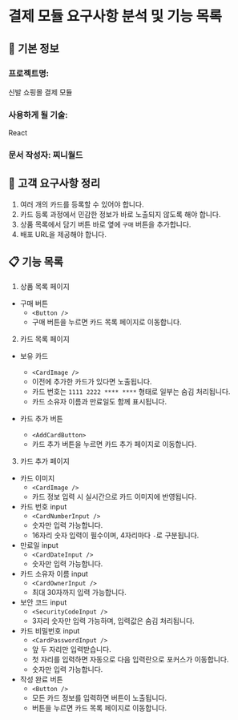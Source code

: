 # 결제 모듈 요구사항 분석 및 기능 목록

## 📌 기본 정보

### 프로젝트명:

신발 쇼핑몰 결제 모듈

### 사용하게 될 기술:

React

### 문서 작성자: 찌니월드

## 📝 고객 요구사항 정리

1. 여러 개의 카드를 등록할 수 있어야 합니다.
2. 카드 등록 과정에서 민감한 정보가 바로 노출되지 않도록 해야 합니다.
3. 상품 목록에서 담기 버튼 바로 옆에 `구매` 버튼을 추가합니다.
4. 배포 URL을 제공해야 합니다.

## 📋 기능 목록

1. 상품 목록 페이지

- 구매 버튼
  - `<Button />`
  - 구매 버튼을 누르면 카드 목록 페이지로 이동합니다.

2. 카드 목록 페이지

- 보유 카드

  - `<CardImage />`
  - 이전에 추가한 카드가 있다면 노출됩니다.
  - 카드 번호는 `1111 2222 **** ****` 형태로 일부는 숨김 처리됩니다.
  - 카드 소유자 이름과 만료일도 함께 표시됩니다.

- 카드 추가 버튼
  - `<AddCardButton>`
  - 카드 추가 버튼을 누르면 카드 추가 페이지로 이동합니다.

3. 카드 추가 페이지

- 카드 이미지
  - `<CardImage />`
  - 카드 정보 입력 시 실시간으로 카드 이미지에 반영됩니다.
- 카드 번호 input
  - `<CardNumberInput />`
  - 숫자만 입력 가능합니다.
  - 16자리 숫자 입력이 필수이며, 4자리마다 `-`로 구분됩니다.
- 만료일 input
  - `<CardDateInput />`
  - 숫자만 입력 가능합니다.
- 카드 소유자 이름 input
  - `<CardOwnerInput />`
  - 최대 30자까지 입력 가능합니다.
- 보안 코드 input
  - `<SecurityCodeInput />`
  - 3자리 숫자만 입력 가능하며, 입력값은 숨김 처리됩니다.
- 카드 비밀번호 input
  - `<CardPasswordInput />`
  - 앞 두 자리만 입력받습니다.
  - 첫 자리를 입력하면 자동으로 다음 입력란으로 포커스가 이동합니다.
  - 숫자만 입력 가능합니다.
- 작성 완료 버튼
  - `<Button />`
  - 모든 카드 정보를 입력하면 버튼이 노출됩니다.
  - 버튼을 누르면 카드 목록 페이지로 이동합니다.
